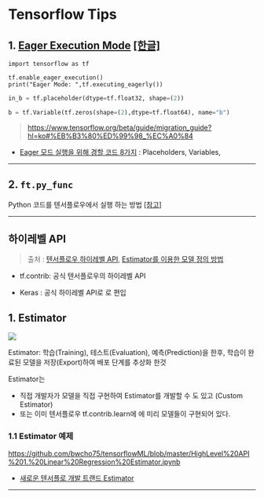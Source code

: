 # Tensorflow Tips 

## 1. [Eager Execution Mode](https://www.tensorflow.org/guide/eager) [[한글]](https://github.com/tgjeon/TF-Eager-Execution-Guide-KR/blob/master/guide.md)



```
import tensorflow as tf

tf.enable_eager_execution()
print("Eager Mode: ",tf.executing_eagerly())
```




```python 
in_b = tf.placeholder(dtype=tf.float32, shape=(2))

b = tf.Variable(tf.zeros(shape=(2),dtype=tf.float64), name="b")
```

> https://www.tensorflow.org/beta/guide/migration_guide?hl=ko#%EB%B3%80%ED%99%98_%EC%A0%84


- [Eager 모드 실행을 위해 경할 코드 8가지](https://medium.com/coinmonks/8-things-to-do-differently-in-tensorflows-eager-execution-mode-47cf429aa3ad) : Placeholders, Variables, 

---



## 2. `ft.py_func`


Python 코드를 텐서플로우에서 실행 하는 방법 [[참고]](https://tensorflowkorea.gitbooks.io/tensorflow-kr/content/g3doc/api_docs/python/script_ops.html)

---
## 하이레벨 API

> 출처 : [텐서플로우 하이레벨 API](http://bcho.tistory.com/1195), [Estimator를 이용한 모델 정의 방법](http://bcho.tistory.com/1196)

- tf.contrib: 공식 텐서플로우의 하이레벨 API

- Keras : 공식 하이레벨 API로 로 편입

## 1. Estimator

![](http://cfile30.uf.tistory.com/image/9910C53359AF8CA334DC82)

Estimator: 학습(Training), 테스트(Evaluation), 예측(Prediction)을 한후, 학습이 완료된 모델을 저장(Export)하여 배포 단계를 추상화 한것 

Estimator는
- 직접 개발자가 모델을 직접 구현하여 Estimator를 개발할 수 도 있고 (Custom Estimator)
- 또는 이미 텐서플로우 tf.contrib.learn에 에 미리 모델들이 구현되어 있다.

### 1.1 Estimator 예제

https://github.com/bwcho75/tensorflowML/blob/master/HighLevel%20API%201.%20Linear%20Regression%20Estimator.ipynb



- [새로운 텐서플로 개발 트랜드 Estimator](http://chanacademy.tistory.com/33)


---





